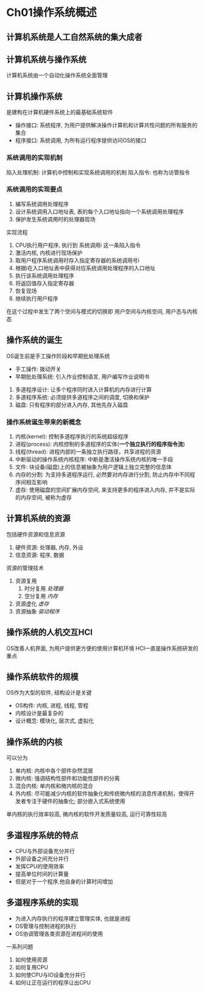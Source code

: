 # Ch01操作系统概述

## 计算机系统是人工自然系统的集大成者

## 计算机系统与操作系统
计算机系统由一个自动化操作系统全面管理

## 计算机操作系统
是建构在计算机硬件系统上的最基础系统软件

- 操作接口: 系统程序, 为用户提供解决操作计算机和计算共性问题的所有服务的集合
- 程序接口: 系统调用, 为所有运行程序提供访问OS的接口

### 系统调用的实现机制
陷入处理机制: 计算机中控制和实现系统调用的机制
陷入指令: 也称为访管指令

### 系统调用的实现要点
1. 编写系统调用处理程序
2. 设计系统调用入口地址表, 表的每个入口地址指向一个系统调用处理程序
3. 保护发生系统调用时的处理器现场

实现流程

1. CPU执行用户程序, 执行到 系统调用i 这一条陷入指令
2. 激活内核, 内核进行现场保护
3. 取用户程序系统调用时存入指定寄存器的系统调用号i
4. 根据i在入口地址表中获得对应系统调用处理程序的入口地址
5. 执行该系统调用处理程序
6. 将返回值存入指定寄存器
7. 恢复现场
8. 继续执行用户程序

在这个过程中发生了两个空间与模式的切换即 用户空间与内核空间, 用户态与内核态

## 操作系统的诞生
OS诞生前是手工操作阶段和早期批处理系统
- 手工操作: 拨动开关
- 早期批处理系统: 引入作业控制语言, 用户编写作业说明书

1. 多道程序设计: 让多个程序同时进入计算机的内存进行计算
2. 多道程序系统: 必须提供多道程序之间的调度, 切换和保护
3. 磁盘: 只有程序的部分进入内存, 其他先存入磁盘


### 操作系统诞生带来的新概念
1. 内核(kernel): 控制多道程序执行的系统超级程序
2. 进程(process): 内核控制的多道程序的实体(**一个独立执行的程序指令流**)
3. 线程(thread): 进程内部的一条独立执行路径，共享进程的资源
4. 中断驱动的操作系统内核程序: 中断是激活操作系统内核的唯一手段
5. 文件: 块设备(磁盘)上的信息被抽象为用户逻辑上独立完整的信息体
6. 内存的分割: 为支持多道程序运行, 必然要对内存进行分割, 防止内存中不同程序间相互影响
7. 虚存: 使用磁盘的空间扩展内存空间, 来支持更多的程序进入内存, 并不是实际的内存空间, 被称为虚存

## 计算机系统的资源
包括硬件资源和信息资源
1. 硬件资源: 处理器, 内存, 外设
2. 信息资源: 程序, 数据

资源的管理技术
1. 资源复用
   1. 时分复用 *处理器*
   2. 空分复用 *内存*
2. 资源虚化 *虚存*
3. 资源抽象 *驱动程序*

## 操作系统的人机交互HCI
OS改善人机界面, 为用户提供更方便的使用计算机环境
HCI一直是操作系统研发的重点

## 操作系统软件的规模
OS作为大型的软件, 结构设计是关键
- OS构件: 内核, 进程, 线程, 管程
- 内核设计是最复杂的
- 设计概念: 模块化, 层次式, 虚拟化

## 操作系统的内核
可以分为
1. 单内核: 内核中各个部件杂然混居
2. 微内核: 强调结构性部件和功能性部件的分离
3. 混合内核: 单内核和微内核的混合
4. 外内核: 尽可能减少内核的软件抽象化和传统微内核的消息传递机制，使得开发者专注于硬件的抽象化; 部分嵌入式系统使用

单内核的执行效率较高, 微内核的软件开发质量较高, 运行可靠性较高

## 多道程序系统的特点
- CPU与外部设备充分并行
- 外部设备之间充分并行
- 发挥CPU的使用效率
- 提高单位时间的计算量
- 但是对于一个程序,他自身的计算时间增加

## 多道程序系统的实现
- 为进入内存执行的程序建立管理实体, 也就是进程
- OS管理与控制进程的执行
- OS协调管理各类资源在进程间的使用

一系列问题
1. 如何使用资源
2. 如何复用CPU
3. 如何使CPU与IO设备充分并行
4. 如何让正在运行的程序让出CPU